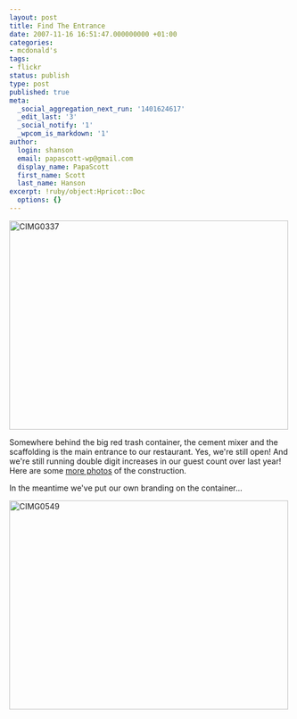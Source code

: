 ```yaml
---
layout: post
title: Find The Entrance
date: 2007-11-16 16:51:47.000000000 +01:00
categories:
- mcdonald's
tags:
- flickr
status: publish
type: post
published: true
meta:
  _social_aggregation_next_run: '1401624617'
  _edit_last: '3'
  _social_notify: '1'
  _wpcom_is_markdown: '1'
author:
  login: shanson
  email: papascott-wp@gmail.com
  display_name: PapaScott
  first_name: Scott
  last_name: Hanson
excerpt: !ruby/object:Hpricot::Doc
  options: {}
---
```

<p><a href="http://www.flickr.com/photos/51035717986@N01/2037806786" title="View 'CIMG0337' on Flickr.com"><img src="https://farm3.static.flickr.com/2385/2037806786_df61018b21.jpg" alt="CIMG0337" border="0" width="500" height="375" /></a></p>
<p>Somewhere behind the big red trash container, the cement mixer and the scaffolding is the main entrance to our restaurant. Yes, we're still open! And we're still running double digit increases in our guest count over last year! Here are some <a href="http://www.flickr.com/photos/papascott/sets/72157603204608056/">more photos</a> of the construction.</p>
<p>In the meantime we've put our own branding on the container...</p>
<p><a href="http://www.flickr.com/photos/51035717986@N01/2037053629" title="View 'CIMG0549' on Flickr.com"><img src="https://farm3.static.flickr.com/2389/2037053629_b44c0992c6.jpg" alt="CIMG0549" border="0" width="500" height="375" /></a></p>
